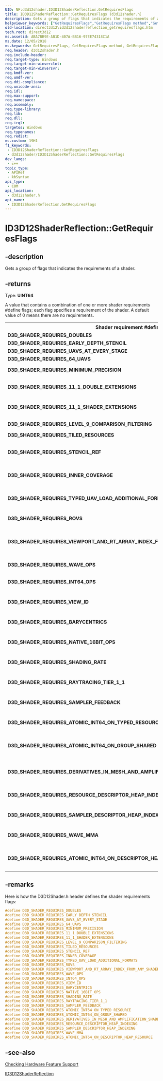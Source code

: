 ```yaml
---
UID: NF:d3d12shader.ID3D12ShaderReflection.GetRequiresFlags
title: ID3D12ShaderReflection::GetRequiresFlags (d3d12shader.h)
description: Gets a group of flags that indicates the requirements of a shader. (ID3D12ShaderReflection.GetRequiresFlags)
helpviewer_keywords: ["GetRequiresFlags","GetRequiresFlags method","GetRequiresFlags method","ID3D12ShaderReflection interface","ID3D12ShaderReflection interface","GetRequiresFlags method","ID3D12ShaderReflection.GetRequiresFlags","ID3D12ShaderReflection::GetRequiresFlags","d3d12shader/ID3D12ShaderReflection::GetRequiresFlags","direct3d12.id3d12shaderreflection_getrequiresflags"]
old-location: direct3d12\id3d12shaderreflection_getrequiresflags.htm
tech.root: direct3d12
ms.assetid: ABA7BB9E-AB1D-407A-BB16-97EE74318C1A
ms.date: 12/05/2018
ms.keywords: GetRequiresFlags, GetRequiresFlags method, GetRequiresFlags method,ID3D12ShaderReflection interface, ID3D12ShaderReflection interface,GetRequiresFlags method, ID3D12ShaderReflection.GetRequiresFlags, ID3D12ShaderReflection::GetRequiresFlags, d3d12shader/ID3D12ShaderReflection::GetRequiresFlags, direct3d12.id3d12shaderreflection_getrequiresflags
req.header: d3d12shader.h
req.include-header: 
req.target-type: Windows
req.target-min-winverclnt: 
req.target-min-winversvr: 
req.kmdf-ver: 
req.umdf-ver: 
req.ddi-compliance: 
req.unicode-ansi: 
req.idl: 
req.max-support: 
req.namespace: 
req.assembly: 
req.type-library: 
req.lib: 
req.dll: 
req.irql: 
targetos: Windows
req.typenames: 
req.redist: 
ms.custom: 19H1
f1_keywords:
 - ID3D12ShaderReflection::GetRequiresFlags
 - d3d12shader/ID3D12ShaderReflection::GetRequiresFlags
dev_langs:
 - c++
topic_type:
 - APIRef
 - kbSyntax
api_type:
 - COM
api_location:
 - d3d12shader.h
api_name:
 - ID3D12ShaderReflection.GetRequiresFlags
---
```


# ID3D12ShaderReflection::GetRequiresFlags


## -description

Gets a group of flags that indicates the requirements of a shader.



## -returns

Type: <b>UINT64</b>

A value that contains a combination of one or more shader requirements #define flags; each flag specifies a requirement of the shader.
              A default value of 0 means there are no requirements.
            

<table>
<tr>
<th>Shader requirement #define flag</th>
<th>Description</th>
</tr>
<tr>
<td><b>D3D_SHADER_REQUIRES_DOUBLES</b></td>
<td>Shader requires that the graphics driver and hardware support double data type.
                  </td>
</tr>
<tr>
<td><b>D3D_SHADER_REQUIRES_EARLY_DEPTH_STENCIL</b></td>
<td>Shader requires an early depth stencil.
                </td>
</tr>
<tr>
<td><b>D3D_SHADER_REQUIRES_UAVS_AT_EVERY_STAGE</b></td>
<td>Shader requires unordered access views (UAVs) at every pipeline stage.
                </td>
</tr>
<tr>
<td><b>D3D_SHADER_REQUIRES_64_UAVS</b></td>
<td>Shader requires 64 UAVs.
                </td>
</tr>
<tr>
<td><b>D3D_SHADER_REQUIRES_MINIMUM_PRECISION</b></td>
<td>Shader requires the graphics driver and hardware to support minimum precision.
                  For more info, see <a href="/windows/desktop/direct3dhlsl/using-hlsl-minimum-precision">Using HLSL minimum precision</a>.
                </td>
</tr>
<tr>
<td><b>D3D_SHADER_REQUIRES_11_1_DOUBLE_EXTENSIONS</b></td>
<td>Shader requires that the graphics driver and hardware support extended doubles instructions.
                  For more info, see the <b>ExtendedDoublesShaderInstructions</b> member of <a href="/windows/desktop/api/d3d12/ns-d3d12-d3d12_feature_data_d3d12_options">D3D12_FEATURE_DATA_D3D12_OPTIONS</a>.
                </td>
</tr>
<tr>
<td><b>D3D_SHADER_REQUIRES_11_1_SHADER_EXTENSIONS</b></td>
<td>Shader requires that the graphics driver and hardware support the <a href="/windows/desktop/direct3dhlsl/dx-graphics-hlsl-msad4">msad4</a> intrinsic function in shaders.
                  For more info, see the <b>SAD4ShaderInstructions</b> member of <a href="/windows/desktop/api/d3d12/ns-d3d12-d3d12_feature_data_d3d12_options">D3D12_FEATURE_DATA_D3D12_OPTIONS</a>.
                </td>
</tr>
<tr>
<td><b>D3D_SHADER_REQUIRES_LEVEL_9_COMPARISON_FILTERING</b></td>
<td>Shader requires that the graphics driver and hardware support Direct3D 9 shadow support.
                  </td>
</tr>
<tr>
<td><b>D3D_SHADER_REQUIRES_TILED_RESOURCES</b></td>
<td>Shader requires that the graphics driver and hardware support tiled resources.
                  </td>
</tr>
<tr>
<td><b>D3D_SHADER_REQUIRES_STENCIL_REF</b></td>
<td>Shader requires a reference value for depth stencil tests.
                  For more info, see the <b>PSSpecifiedStencilRefSupported</b> member of the <a href="/windows/desktop/api/d3d12/ns-d3d12-d3d12_feature_data_d3d12_options">D3D12_FEATURE_DATA_D3D12_OPTIONS</a> structure,
                  and <a href="/windows/desktop/api/d3d12/nf-d3d12-id3d12graphicscommandlist-omsetstencilref">ID3D12GraphicsCommandList::OMSetStencilRef</a>.
                </td>
</tr>
<tr>
<td><b>D3D_SHADER_REQUIRES_INNER_COVERAGE</b></td>
<td>Shader requires that the graphics driver and hardware support inner coverage.For more info, see the enumeration constants D3D_NAME_INNER_COVERAGE and D3D11_NAME_INNER_COVERAGE in <a href="/windows/desktop/api/d3dcommon/ne-d3dcommon-d3d_name">D3D_NAME</a>.
                </td>
</tr>
<tr>
<td><b>D3D_SHADER_REQUIRES_TYPED_UAV_LOAD_ADDITIONAL_FORMATS</b></td>
<td>Shader requires that the graphics driver and hardware support the loading of additional formats for typed unordered-access views (UAVs).
                  See the <b>TypedUAVLoadAdditionalFormats</b> member of the <a href="/windows/desktop/api/d3d12/ns-d3d12-d3d12_feature_data_d3d12_options">D3D12_FEATURE_DATA_D3D12_OPTIONS</a> structure.
                </td>
</tr>
<tr>
<td><b>D3D_SHADER_REQUIRES_ROVS</b></td>
<td>Shader requires that the graphics driver and hardware support rasterizer ordered views (ROVs).
                  See <a href="/windows/desktop/direct3d12/rasterizer-order-views">Rasterizer Ordered Views</a>.
                </td>
</tr>
<tr>
<td><b>D3D_SHADER_REQUIRES_VIEWPORT_AND_RT_ARRAY_INDEX_FROM_ANY_SHADER_FEEDING_RASTERIZER</b></td>
<td>Shader requires that the graphics driver and hardware support viewport and render target array index values from any shader-feeding rasterizer.For more info, see the member <b>VPAndRTArrayIndexFromAnyShaderFeedingRasterizerSupportedWithoutGSEmulation</b> of the <a href="/windows/desktop/api/d3d12/ns-d3d12-d3d12_feature_data_d3d12_options">D3D12_FEATURE_DATA_D3D12_OPTIONS</a> structure.
                </td>
</tr>
 
</tr>
<tr>
<td><b>D3D_SHADER_REQUIRES_WAVE_OPS</b></td>
<td>Shader requires that the graphics driver and hardware support wave ops. For more info, see the member <b>WaveOps</b> of the <a href="/windows/win32/api/d3d12/ns-d3d12-d3d12_feature_data_d3d12_options1">D3D12_FEATURE_DATA_D3D12_OPTIONS1</a> structure.</td>
</tr>

</tr>
<tr>
<td><b>D3D_SHADER_REQUIRES_INT64_OPS</b></td>
<td>Shader requires that the graphics driver and hardware support 64-bit integer ops. For more info, see the member <b>Int64ShaderOps</b> of the <a href="/windows/win32/api/d3d12/ns-d3d12-d3d12_feature_data_d3d12_options1">D3D12_FEATURE_DATA_D3D12_OPTIONS1</a> structure.</td>
</tr>

</tr>
<tr>
<td><b>D3D_SHADER_REQUIRES_VIEW_ID</b></td>
<td>Shader requires that the graphics driver and hardware support view instancing using <b>SV_ViewID</b>. For more info, see the member <b>ViewInstancingTier</b> of the <a href="/windows/win32/api/d3d12/ns-d3d12-d3d12_feature_data_d3d12_options3">D3D12_FEATURE_DATA_D3D12_OPTIONS3</a> structure.</td>
</tr>

</tr>
<tr>
<td><b>D3D_SHADER_REQUIRES_BARYCENTRICS</b></td>
<td>Shader requires that the graphics driver and hardware support barycentrics using <b>SV_Barycentrics</b>. For more info, see the member <b>BarycentricsSupported</b> of the <a href="/windows/win32/api/d3d12/ns-d3d12-d3d12_feature_data_d3d12_options3">D3D12_FEATURE_DATA_D3D12_OPTIONS3</a> structure.</td>
</tr>

</tr>
<tr>
<td><b>D3D_SHADER_REQUIRES_NATIVE_16BIT_OPS</b></td>
<td>Shader requires that the graphics driver and hardware support native 16-bit ops. For more info, see the member <b>Native16BitShaderOpsSupported</b> of the <a href="/windows/win32/api/d3d12/ns-d3d12-d3d12_feature_data_d3d12_options4">D3D12_FEATURE_DATA_D3D12_OPTIONS4</a> structure.</td>
</tr>

</tr>
<tr>
<td><b>D3D_SHADER_REQUIRES_SHADING_RATE</b></td>
<td>Shader requires that the graphics driver and hardware support the Variable Shading Rate (VRS) feature. For more info, see the member <b>VariableShadingRateTier</b> of the <a href="/windows/win32/api/d3d12/ns-d3d12-d3d12_feature_data_d3d12_options6">D3D12_FEATURE_DATA_D3D12_OPTIONS6</a> structure.</td>
</tr>

</tr>
<tr>
<td><b>D3D_SHADER_REQUIRES_RAYTRACING_TIER_1_1</b></td>
<td>Shader requires that the graphics driver and hardware support DXR tier 1.1. For more info, see the member <b>RaytracingTier</b> of the <a href="/windows/win32/api/d3d12/ns-d3d12-d3d12_feature_data_d3d12_options5">D3D12_FEATURE_DATA_D3D12_OPTIONS5</a> structure.</td>
</tr>

</tr>
<tr>
<td><b>D3D_SHADER_REQUIRES_SAMPLER_FEEDBACK</b></td>
<td>Shader requires that the graphics driver and hardware support Sampler Feedback. For more info, see the member <b>SamplerFeedbackTier</b> of the <a href="/windows/win32/api/d3d12/ns-d3d12-d3d12_feature_data_d3d12_options7">D3D12_FEATURE_DATA_D3D12_OPTIONS7</a> structure.</td>
</tr>

</tr>
<tr>
<td><b>D3D_SHADER_REQUIRES_ATOMIC_INT64_ON_TYPED_RESOURCE</b></td>
<td>Shader requires that the graphics driver and hardware support int64 atomics on typed resources. For more info, see the member <b>AtomicInt64OnTypedResourceSupported</b> of the <a href="/windows/win32/api/d3d12/ns-d3d12-d3d12_feature_data_d3d12_options9">D3D12_FEATURE_DATA_D3D12_OPTIONS9</a> structure.</td>
</tr>

</tr>
<tr>
<td><b>D3D_SHADER_REQUIRES_ATOMIC_INT64_ON_GROUP_SHARED</b></td>
<td>Shader requires that the graphics driver and hardware support int64 atomics on groupshared memory. For more info, see the member <b>AtomicInt64OnGroupSharedSupported</b> of the <a href="/windows/win32/api/d3d12/ns-d3d12-d3d12_feature_data_d3d12_options9">D3D12_FEATURE_DATA_D3D12_OPTIONS9</a> structure.</td>
</tr>

</tr>
<tr>
<td><b>D3D_SHADER_REQUIRES_DERIVATIVES_IN_MESH_AND_AMPLIFICATION_SHADERS</b></td>
<td>Shader requires that the graphics driver and hardware support derivatives in mesh and amplification shaders. For more info, see the member <b>DerivativesInMeshAndAmplificationShadersSupported</b> of the <a href="/windows/win32/api/d3d12/ns-d3d12-d3d12_feature_data_d3d12_options9">D3D12_FEATURE_DATA_D3D12_OPTIONS9</a> structure.</td>
</tr>

</tr>
<tr>
<td><b>D3D_SHADER_REQUIRES_RESOURCE_DESCRIPTOR_HEAP_INDEXING</b></td>
<td>Shader requires that the graphics driver and hardware support Dynamic Resources (a requirement for Shader Model 6.6) and the <b>ResourceDescriptorHeap</b> in particular. For more info, see the <a href="/DirectX-Specs/d3d/HLSL_SM_6_6_DynamicResources.html">HLSL Dynamic Resources</a> spec document.</td>
</tr>

</tr>
<tr>
<td><b>D3D_SHADER_REQUIRES_SAMPLER_DESCRIPTOR_HEAP_INDEXING</b></td>
<td>Shader requires that the graphics driver and hardware support Dynamic Resources (a requirement for Shader Model 6.6) and the <b>SamplerDescriptorHeap</b> in particular. For more info, see the <a href="/DirectX-Specs/d3d/HLSL_SM_6_6_DynamicResources.html">HLSL Dynamic Resources</a> spec document.</td>
</tr>

</tr>
<tr>
<td><b>D3D_SHADER_REQUIRES_WAVE_MMA</b></td>
<td>Shader requires that the graphics driver and hardware support Wave MMA. For more info, see the member <b>WaveMMATier</b> of the <a href="/windows/win32/api/d3d12/ns-d3d12-d3d12_feature_data_d3d12_options9">D3D12_FEATURE_DATA_D3D12_OPTIONS9</a> structure.</td>
</tr>

</tr>
<tr>
<td><b>D3D_SHADER_REQUIRES_ATOMIC_INT64_ON_DESCRIPTOR_HEAP_RESOURCE</b></td>
<td>Shader requires that the graphics driver and hardware support int64 atomics on descriptor heap resources. For more info, see the member <b>AtomicInt64OnDescriptorHeapResourceSupported</b> of the <a href="/windows/win32/api/d3d12/ns-d3d12-d3d12_feature_data_d3d12_options11">D3D12_FEATURE_DATA_D3D12_OPTIONS11</a> structure.</td>
</tr>
</table>

## -remarks

Here is how the D3D12Shader.h header defines the shader requirements flags:
        


```cpp
#define D3D_SHADER_REQUIRES_DOUBLES                                                         0x00000001
#define D3D_SHADER_REQUIRES_EARLY_DEPTH_STENCIL                                             0x00000002
#define D3D_SHADER_REQUIRES_UAVS_AT_EVERY_STAGE                                             0x00000004
#define D3D_SHADER_REQUIRES_64_UAVS                                                         0x00000008
#define D3D_SHADER_REQUIRES_MINIMUM_PRECISION                                               0x00000010
#define D3D_SHADER_REQUIRES_11_1_DOUBLE_EXTENSIONS                                          0x00000020
#define D3D_SHADER_REQUIRES_11_1_SHADER_EXTENSIONS                                          0x00000040
#define D3D_SHADER_REQUIRES_LEVEL_9_COMPARISON_FILTERING                                    0x00000080
#define D3D_SHADER_REQUIRES_TILED_RESOURCES                                                 0x00000100
#define D3D_SHADER_REQUIRES_STENCIL_REF                                                     0x00000200
#define D3D_SHADER_REQUIRES_INNER_COVERAGE                                                  0x00000400
#define D3D_SHADER_REQUIRES_TYPED_UAV_LOAD_ADDITIONAL_FORMATS                               0x00000800
#define D3D_SHADER_REQUIRES_ROVS                                                            0x00001000
#define D3D_SHADER_REQUIRES_VIEWPORT_AND_RT_ARRAY_INDEX_FROM_ANY_SHADER_FEEDING_RASTERIZER  0x00002000
#define D3D_SHADER_REQUIRES_WAVE_OPS                                                        0x00004000
#define D3D_SHADER_REQUIRES_INT64_OPS                                                       0x00008000
#define D3D_SHADER_REQUIRES_VIEW_ID                                                         0x00010000
#define D3D_SHADER_REQUIRES_BARYCENTRICS                                                    0x00020000
#define D3D_SHADER_REQUIRES_NATIVE_16BIT_OPS                                                0x00040000
#define D3D_SHADER_REQUIRES_SHADING_RATE                                                    0x00080000
#define D3D_SHADER_REQUIRES_RAYTRACING_TIER_1_1                                             0x00100000
#define D3D_SHADER_REQUIRES_SAMPLER_FEEDBACK                                                0x00200000
#define D3D_SHADER_REQUIRES_ATOMIC_INT64_ON_TYPED_RESOURCE                                  0x00400000
#define D3D_SHADER_REQUIRES_ATOMIC_INT64_ON_GROUP_SHARED                                    0x00800000
#define D3D_SHADER_REQUIRES_DERIVATIVES_IN_MESH_AND_AMPLIFICATION_SHADERS                   0x01000000
#define D3D_SHADER_REQUIRES_RESOURCE_DESCRIPTOR_HEAP_INDEXING                               0x02000000
#define D3D_SHADER_REQUIRES_SAMPLER_DESCRIPTOR_HEAP_INDEXING                                0x04000000
#define D3D_SHADER_REQUIRES_WAVE_MMA                                                        0x08000000
#define D3D_SHADER_REQUIRES_ATOMIC_INT64_ON_DESCRIPTOR_HEAP_RESOURCE                        0x10000000
```

## -see-also

<a href="/windows/desktop/direct3ddxgi/checking-hardware-feature-support">Checking Hardware Feature Support</a>



<a href="/windows/desktop/api/d3d12shader/nn-d3d12shader-id3d12shaderreflection">ID3D12ShaderReflection</a>
